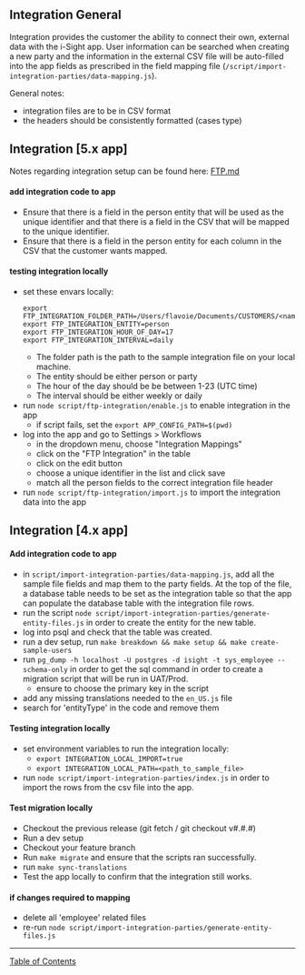 ## Integration General

Integration provides the customer the ability to connect their own, external data with the i-Sight app. User information can be searched when creating a new party and the information in the external CSV file will be auto-filled into the app fields as prescribed in the field mapping file (`/script/import-integration-parties/data-mapping.js`).

General notes:
- integration files are to be in CSV format
- the headers should be consistently formatted (cases type)


## Integration [5.x app]
Notes regarding integration setup can be found here:
[FTP.md](https://github.com/i-Sight/config_pro_base_v5/blob/v5.3.x/FTP.md)

#### add integration code to app
- Ensure that there is a field in the person entity that will be used as the  unique identifier and that there is a field in the CSV that will be mapped to the unique identifier.
- Ensure that there is a field in the person entity for each column in the CSV that the customer wants mapped.

#### testing integration locally
- set these envars locally:
	```
	export FTP_INTEGRATION_FOLDER_PATH=/Users/flavoie/Documents/CUSTOMERS/<name>/integration
	export FTP_INTEGRATION_ENTITY=person
	export FTP_INTEGRATION_HOUR_OF_DAY=17
	export FTP_INTEGRATION_INTERVAL=daily
	```
	- The folder path is the path to the sample integration file on your local machine. 
	- The entity should be either person or party
	- The hour of the day should be be between 1-23 (UTC time)
	- The interval should be either weekly or daily 
- run `node script/ftp-integration/enable.js` to enable integration in the app
	- if script fails, set the `export APP_CONFIG_PATH=$(pwd)`
- log into the app and go to Settings > Workflows
	- in the dropdown menu, choose "Integration Mappings"
	- click on the "FTP Integration" in the table
	- click on the edit button
	- choose a unique identifier in the list and click save
	- match all the person fields to the correct integration file header
- run `node script/ftp-integration/import.js` to import the integration data into the app

## Integration [4.x app]

#### Add integration code to app
- in `script/import-integration-parties/data-mapping.js`, add all the sample file fields and map them to the party fields. At the top of the file, a database table needs to be set as the integration table so that the app can populate the database table with the integration file rows.
- run the script `node script/import-integration-parties/generate-entity-files.js` in order to create
the entity for the new table.
- log into psql and check that the table was created.
- run a dev setup, run `make breakdown && make setup && make create-sample-users`
- run `pg_dump -h localhost -U postgres -d isight -t sys_employee --schema-only` in order to get the sql command in order to create a migration script that will be run in UAT/Prod.
	- ensure to choose the primary key in the script
- add any missing translations needed to the `en_US.js` file
- search for 'entityType' in the code and remove them

#### Testing integration locally
- set environment variables to run the integration locally:
	- `export INTEGRATION_LOCAL_IMPORT=true`
	- `export INTEGRATION_LOCAL_PATH=<path_to_sample_file>`
- run `node script/import-integration-parties/index.js` in order to import the rows from the csv file
into the app.

#### Test migration locally
- Checkout the previous release (git fetch / git checkout v#.#.#)
- Run a dev setup
- Checkout your feature branch
- Run `make migrate` and ensure that the scripts ran successfully.
- run `make sync-translations`
- Test the app locally to confirm that the integration still works.

#### if changes required to mapping
- delete all 'employee' related files
- re-run `node script/import-integration-parties/generate-entity-files.js`


***
[Table of Contents](../README.md)
